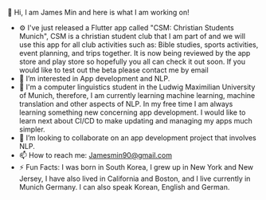 👋 Hi, I am James Min and here is what I am working on!

- ⚙️  I've just released a Flutter app called "CSM: Christian Students Munich", CSM is a christian student club that I am part of and we will use this app for all club activities such as: Bible studies, sports activities, event planning, and trips together. It is now being reviewed by the app store and play store so hopefully you all can check it out soon. If you would like to test out the beta please contact me by email 
- 👀 I’m interested in App development and NLP. 
- 🌱 I'm a computer linguistics student in the Ludwig Maximilian University of Munich, therefore, I am currently learning machine learning, machine translation and other aspects of NLP. In my free time I am always learning something new concerning app development. I would like to learn next about CI/CD to make updating and managing my apps much simpler. 
- 💞️ I’m looking to collaborate on an app development project that involves NLP.
- 📫 How to reach me: Jamesmin90@gmail.com
- ⚡ Fun Facts: I was born in South Korea, I grew up in New York and New Jersey, I have also lived in California and Boston, and I live currently in Munich Germany. I can also speak Korean, English and German.

<!---
Jamesmin90/Jamesmin90 is a ✨ special ✨ repository because its `README.md` (this file) appears on your GitHub profile.
You can click the Preview link to take a look at your changes.
--->
